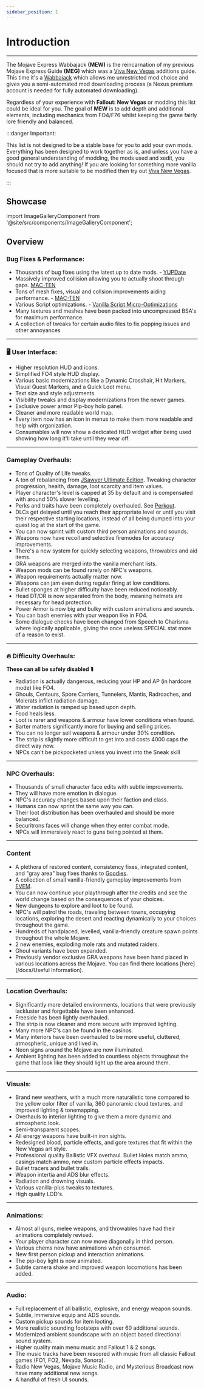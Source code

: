 ```yaml
---
sidebar_position: 1
---
```


# Introduction

---

The Mojave Express Wabbajack **(MEW)** is the reincarnation of my previous Mojave Express Guide **(MEG)** which was a [Viva New Vegas](https://vivanewvegas.moddinglinked.com/index.html) additions guide. This time it's a [Wabbajack](https://www.wabbajack.org/) which allows me unrestricted mod choice and gives you a semi-automated mod downloading process (a Nexus premium account is needed for fully automated downloading). 

Regardless of your experience with **Fallout: New Vegas** or modding this list could be ideal for you. The goal of **MEW** is to add depth and additional elements, including mechanics from FO4/F76 whilst keeping the game fairly lore friendly and balanced. 

:::danger Important:

This list is not designed to be a stable base for you to add your own mods. Everything has been designed to work together as is, and unless you have a good general understanding of modding, the mods used and xedit, you should not try to add anything! If you are looking for something more vanilla focused that is more suitable to be modified then try out [Viva New Vegas](https://vivanewvegas.moddinglinked.com/index.html).

:::



## Showcase

import ImageGalleryComponent from '@site/src/components/ImageGalleryComponent';

<ImageGalleryComponent />


## Overview

### Bug Fixes & Performance:
- Thousands of bug fixes using the latest up to date mods. - [YUPDate](https://www.nexusmods.com/newvegas/mods/90824)
- Massively improved collision allowing you to actually shoot through gaps. [MAC-TEN](https://www.nexusmods.com/newvegas/mods/83815)
- Tons of mesh fixes, visual and collsion improvements aiding performance. - [MAC-TEN](https://www.nexusmods.com/newvegas/mods/83815)
- Various Script optimizations. - [Vanilla Script Micro-Optimizations](https://www.nexusmods.com/newvegas/mods/92147)
- Many textures and meshes have been packed into uncompressed BSA's for maximum performance.
- A collection of tweaks for certain audio files to fix popping issues and other annoyances

---

### 🖥️ User Interface:
- Higher resolution HUD and icons.
- Simplified FO4 style HUD display.
- Various basic modernizations like a Dynamic Crosshair, Hit Markers, Visual Quest Markers, and a Quick Loot menu.
- Text size and style adjustments.
- Visibility tweaks and display modernizations from the newer games.
- Exclusive power armor Pip-boy holo panel.
- Cleaner and more readable world map.
- Every item now has an icon in menus to make them more readable and help with organization.
- Consumables will now show a dedicated HUD widget after being used showing how long it'll take until they wear off.

---

### Gameplay Overhauls:
- Tons of Quality of Life tweaks. 
- A ton of rebalancing from [JSawyer Ultimate Edition](https://www.nexusmods.com/newvegas/mods/61592). Tweaking character progression, health, damage, loot scarcity and item values.
- Player character's level is capped at 35 by default and is compensated with around 50% slower levelling.
- Perks and traits have been completely overhauled. See [Perkout](https://www.nexusmods.com/newvegas/mods/80309?tab=description).
- DLCs get delayed until you reach their appropriate level or until you visit their respective starting locations, instead of all being dumped into your quest log at the start of the game.
- You can now sprint with custom third person animations and sounds.
- Weapons now have recoil and selective firemodes for accuracy improvements.
- There's a new system for quickly selecting weapons, throwables and aid items.
- GRA weapons are merged into the vanilla merchant lists.
- Weapon mods can be found rarely on NPC's weapons.
- Weapon requirements actually matter now.
- Weapons can jam even during regular firing at low conditions.
- Bullet sponges at higher difficulty have been reduced noticeably.
- Head DT/DR is now separated from the body, meaning helmets are necessary for head protection.
- Power Armor is now big and bulky with custom animations and sounds.
- You can bash enemies with your weapon like in FO4.
- Some dialogue checks have been changed from Speech to Charisma where logically applicable, giving the once useless SPECIAL stat more of a reason to exist.

---

### 🔥 Difficulty Overhauls: 
<span class="custom-text">**These can all be safely disabled ⮯**</span>
- Radiation is actually dangerous, reducing your HP and AP (in hardcore mode) like FO4.
- Ghouls, Centaurs, Spore Carriers, Tunnelers, Mantis, Radroaches, and Molerats inflict radiation damage.
- Water radiation is ramped up based upon depth.
- Food heals less.
- Loot is rarer and weapons & armour have lower conditions when found.
- Barter matters significantly more for buying and selling prices.
- You can no longer sell weapons & armour under 30% condition.
- The strip is slightly more difficult to get into and costs 4000 caps the direct way now.
- NPCs can't be pickpocketed unless you invest into the Sneak skill

---

### NPC Overhauls: 
- Thousands of small character face edits with subtle improvements.
- They will have more emotion in dialogue.
- NPC's accuracy changes based upon their faction and class.
- Humans can now sprint the same way you can.
- Their loot distribution has been overhauled and should be more balanced.
- Securitrons faces will change when they enter combat mode.
- NPCs will immersively react to guns being pointed at them.

---

### Content
- A plethora of restored content, consistency fixes, integrated content, and "gray area" bug fixes thanks to [Goodies](https://www.nexusmods.com/newvegas/mods/91028).
- A collection of small vanilla-friendly gameplay improvements from [EVEM](https://www.nexusmods.com/newvegas/mods/78877).
- You can now continue your playthrough after the credits and see the world change based on the consequences of your choices.
- New dungeons to explore and loot to be found.
- NPC's will patrol the roads, traveling between towns, occupying locations, exploring the desert and reacting dynamically to your choices throughout the game.
- Hundreds of handplaced, levelled, vanilla-friendly creature spawn points throughout the whole Mojave.
- 2 new enemies, exploding mole rats and mutated raiders.
- Ghoul variants have been expanded.
- Previously vendor exclusive GRA weapons have been hand placed in various locations across the Mojave. You can find there locations [here](/docs/Useful Information).

---

### Location Overhauls:

- Significantly more detailed environments, locations that were previously lackluster and forgettable have been enhanced.
- Freeside has been lightly overhauled.
- The strip is now cleaner and more secure with improved lighting.
- Many more NPC's can be found in the casinos.
- Many interiors have been overhauled to be more useful, cluttered, atmospheric, unique and lived in.
- Neon signs around the Mojave are now illuminated.
- Ambient lighting has been added to countless objects throughout the game that look like they should light up the area around them.

---

### Visuals:

- Brand new weathers, with a much more naturalistic tone compared to the yellow color filter of vanilla, 360 panoramic cloud textures, and improved lighting & tonemapping.
- Overhauls to interior lighting to give them a more dynamic and atmospheric look.
- Semi-transparent scopes.
- All energy weapons have built-in iron sights.
- Redesigned blood, particle effects, and gore textures that fit within the New Vegas art style. 
- Professional quality Ballistic VFX overhaul. Bullet Holes match ammo, casings match ammo, new custom particle effects impacts.
- Bullet tracers and bullet trails.
- Weapon intertia and ADS blur effects.
- Radiation and drowning visuals.
- Various vanilla-plus tweaks to textures.
- High quality LOD's.

---

### Animations:

- Almost all guns, melee weapons, and throwables have had their animations completely revised.
- Your player character can now move diagonally in third person.
- Various chems now have animations when consumed.
- New first person pickup and interaction animations.
- The pip-boy light is now animated.
- Subtle camera shake and improved weapon locomotions has been added.

---

### Audio:

- Full replacement of all ballistic, explosive, and energy weapon sounds.
- Subtle, immersive equip and ADS sounds.
- Custom pickup sounds for item looting.
- More realistic sounding footsteps with over 60 additional sounds.
- Modernized ambient soundscape with an object based directional sound system. 
- Higher quality main menu music and Fallout 1 & 2 songs.
- The music tracks have been rescored with music from all classic Fallout games (FO1, FO2, Nevada, Sonora).
- Radio New Vegas, Mojave Music Radio, and Mysterious Broadcast now have many additional new songs.
- A handful of fresh UI sounds.
